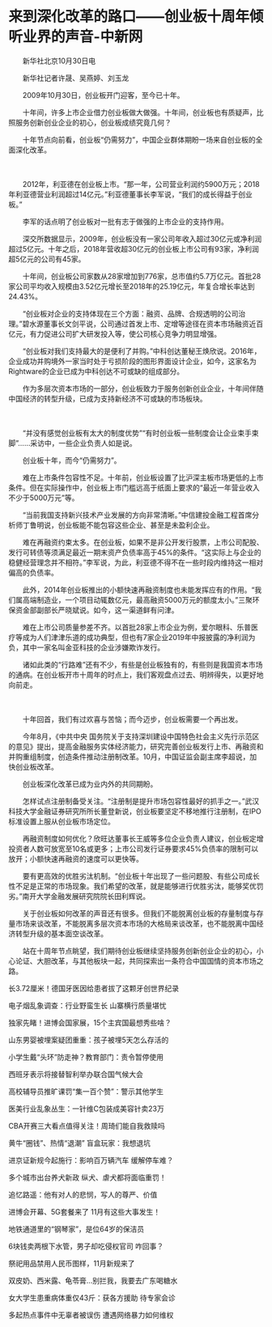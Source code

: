 # 来到深化改革的路口——创业板十周年倾听业界的声音-中新网

　　新华社北京10月30日电 

　　新华社记者许晟、吴燕婷、刘玉龙

　　2009年10月30日，创业板开门迎客，至今已十年。

　　十年间，许多上市企业借力创业板做大做强。十年间，创业板也有质疑声，比照服务创新创业企业的初心，创业板成绩究竟几何？

　　十年节点向前看，创业板“仍需努力”，中国企业群体期盼一场来自创业板的全面深化改革。

　　

　　2012年，利亚德在创业板上市。“那一年，公司营业利润约5900万元；2018年利亚德营业利润超过14亿元。”利亚德董事长李军说，“我们的成长得益于创业板。”

　　李军的话点明了创业板对一批有志于做强的上市企业的支持作用。

　　深交所数据显示，2009年，创业板没有一家公司年收入超过30亿元或净利润超过5亿元。十年之后，2018年营收超30亿元的创业板上市公司有93家，净利润超5亿元的公司有45家。

　　十年间，创业板公司家数从28家增加到776家，总市值约5.7万亿元。首批28家公司平均收入规模由3.52亿元增长至2018年的25.19亿元，年复合增长率达到24.43%。

　　“创业板对企业的支持体现在三个方面：融资、品牌、合规透明的公司治理。”碧水源董事长文剑平说，公司通过首发上市、定增等途径在资本市场融资近百亿元，有力促进公司扩大研发投入等，使公司核心竞争力明显增强。

　　“创业板对我们支持最大的是便利了并购。”中科创达董秘王焕欣说。2016年，企业成功并购境外一家当时处于亏损阶段的图形界面设计企业，如今，这家名为Rightware的企业已成为中科创达不可或缺的组成部分。

　　作为多层次资本市场的一部分，创业板致力于服务创新创业企业，十年间伴随中国经济的转型升级，已成为支持新经济不可或缺的市场板块。

　　

　　“并没有感觉创业板有太大的制度优势”“有时创业板一些制度会让企业束手束脚”……采访中，一些企业负责人如是说。

　　创业板十年，而今“仍需努力”。

　　难在上市条件包容性不足。十年前，创业板设置了比沪深主板市场更低的上市条件。但在实际操作中，创业板上市门槛远高于纸面上要求的“最近一年营业收入不少于5000万元”等。

　　“当前我国支持新兴技术产业发展的方向非常清晰。”中信建投金融工程首席分析师丁鲁明说，创业板能不能包容这些企业、甚至是未盈利企业。

　　难在再融资约束太多。在创业板，如果不是非公开发行股票，上市公司配股、发行可转债等须满足最近一期末资产负债率高于45%的条件。“这实际上与企业的稳健经营理念并不相符。”李军说，为此，利亚德不得不在一些时段内维持这一相对偏高的负债率。

　　此外，2014年创业板推出的小额快速再融资制度也未能发挥应有的作用。“我们属高端制造业，一个项目动辄数亿元，最高融资5000万元的额度太小。”三聚环保资金部副部长严晓斌说。如今，这一渠道鲜有问津。

　　难在上市公司质量参差不齐。以首批28家上市企业为例，爱尔眼科、乐普医疗等成为人们津津乐道的成功典型，但也有7家企业2019年中报披露的净利润为负，其中一家名叫金亚科技的企业涉嫌欺诈发行。

　　诸如此类的“行路难”还有不少，有些是创业板独有的，有些则是我国资本市场的通病。在创业板开市十周年的时点上，我们客观盘点过去、明辨得失，以更好地向前走。

　　

　　十年回首，我们有过欢喜与苦恼；而今迈步，创业板需要一个再出发。

　　今年8月，《中共中央 国务院关于支持深圳建设中国特色社会主义先行示范区的意见》提出，提高金融服务实体经济能力，研究完善创业板发行上市、再融资和并购重组制度，创造条件推动注册制改革。10月，中国证监会副主席李超说，加快创业板改革。

　　创业板深化改革已成为业内外的共同期盼。

　　怎样试点注册制备受关注。“注册制是提升市场包容性最好的抓手之一。”武汉科技大学金融证券研究所所长董登新说，创业板要坚定不移地推行注册制，在IPO标准设置上服从创业板市场定位。

　　再融资制度如何优化？欣旺达董事长王威等多位企业负责人建议，创业板定增投资者人数可放宽至10名或更多；上市公司发行证券要求45%负债率的限制可以放开；小额快速再融资的速度可以更快等。

　　要有更高效的优胜劣汰机制。“创业板十年出现了一些问题股、有些公司成长性不足是正常的市场现象。我们希望的改革，就是能够进行优胜劣汰，能够奖优罚劣。”南开大学金融发展研究院院长田利辉说。

　　关于创业板如何改革的声音还有很多。但我们不能脱离创业板的存量制度与存量市场来谈改革，不能脱离多层次资本市场的大格局来谈改革，也不能脱离中国经济转型升级的基本面空谈改革。

　　站在十周年节点眺望，我们期待创业板继续坚持服务创新创业企业的初心，小心论证、大胆改革，与其他板块一起，共同探索出一条符合中国国情的资本市场之路。

长3.72厘米！德国牙医因给患者拔了这颗牙创世界纪录

电子烟乱象调查：行业野蛮生长 山寨横行质量堪忧

独家先睹！进博会国家展，15个主宾国最想秀些啥？  

山东男婴被埋案疑团重重：孩子被埋5天怎么存活的

小学生戴“头环”防走神？教育部门：责令暂停使用

西班牙表示将接替智利举办联合国气候大会

高校辅导员推旷课罚“集一百个赞”：警示其他学生

医美行业乱象丛生：一针维C包装成美容针卖23万

CBA开赛三大看点值得关注！周琦们能自我救赎吗

黄牛“圈钱”、热情“退潮” 盲盒玩家：我想退坑

进京证新规今起施行：影响百万辆汽车 缓解停车难？

多个城市出台养犬新政 纵犬、虐犬都将面临重罚！

追忆路遥：他有对人的悲悯，写人的尊严、价值

进博会开幕、5G套餐来了 11月有这些大事发生！

地铁通道里的“钢琴家”，是位64岁的保洁员

6块钱卖两根下水管，男子却吃侵权官司 咋回事？

祭祀用品禁用人民币图样，11月新规来了

双皮奶、西米露、龟苓膏…别拦我，我要去广东喝糖水

女大学生患重病体重仅43斤：获各方援助 待专家会诊

多起热点事件中无辜者被误伤 遭遇网络暴力如何维权
